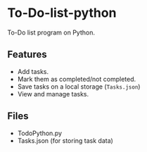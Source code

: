 # To-Do-list-python
To-Do list program on Python.

## Features
- Add tasks. 
- Mark them as completed/not completed.
- Save tasks on a local storage (`Tasks.json`)
- View and manage tasks.

## Files
- TodoPython.py
- Tasks.json (for storing task data)
